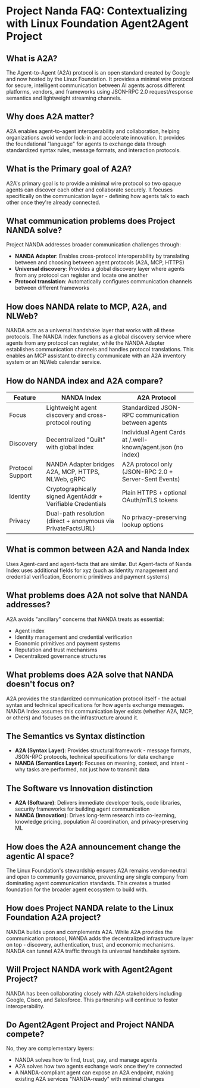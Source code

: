 # Project Nanda FAQ: Contextualizing with Linux Foundation Agent2Agent Project

## What is A2A?

The Agent-to-Agent (A2A) protocol is an open standard created by Google and now hosted by the Linux Foundation. It provides a minimal wire protocol for secure, intelligent communication between AI agents across different platforms, vendors, and frameworks using JSON-RPC 2.0 request/response semantics and lightweight streaming channels.

## Why does A2A matter?

A2A enables agent-to-agent interoperability and collaboration, helping organizations avoid vendor lock-in and accelerate innovation. It provides the foundational "language" for agents to exchange data through standardized syntax rules, message formats, and interaction protocols.

## What is the Primary goal of A2A?

A2A's primary goal is to provide a minimal wire protocol so two opaque agents can discover each other and collaborate securely. It focuses specifically on the communication layer - defining how agents talk to each other once they're already connected.

## What communication problems does Project NANDA solve?

Project NANDA addresses broader communication challenges through:
- **NANDA Adapter**: Enables cross-protocol interoperability by translating between and choosing between agent protocols (A2A, MCP, HTTPS)
- **Universal discovery**: Provides a global discovery layer where agents from any protocol can register and locate one another
- **Protocol translation**: Automatically configures communication channels between different frameworks

## How does NANDA relate to MCP, A2A, and NLWeb?

NANDA acts as a universal handshake layer that works with all these protocols. The NANDA Index functions as a global discovery service where agents from any protocol can register, while the NANDA Adapter establishes communication channels and handles protocol translations. This enables an MCP assistant to directly communicate with an A2A inventory system or an NLWeb calendar service.

## How do NANDA index and A2A compare?

| Feature | NANDA Index | A2A Protocol |
|---------|-------------|--------------|
| Focus | Lightweight agent discovery and cross-protocol routing | Standardized JSON-RPC communication between agents |
| Discovery | Decentralized "Quilt" with global index | Individual Agent Cards at /.well-known/agent.json (no index) |
| Protocol Support | NANDA Adapter bridges A2A, MCP, HTTPS, NLWeb, gRPC | A2A protocol only (JSON-RPC 2.0 + Server-Sent Events) |
| Identity | Cryptographically signed AgentAddr + Verifiable Credentials | Plain HTTPS + optional OAuth/mTLS tokens |
| Privacy | Dual-path resolution (direct + anonymous via PrivateFactsURL) | No privacy-preserving lookup options |

## What is common between A2A and Nanda Index

Uses Agent-card and agent-facts that are similar. But Agent-facts of Nanda Index uses additional fields for xyz (such as Identity management and credential verification, Economic primitives and payment systems)

## What problems does A2A not solve that NANDA addresses?

A2A avoids "ancillary" concerns that NANDA treats as essential:
- Agent index
- Identity management and credential verification
- Economic primitives and payment systems
- Reputation and trust mechanisms
- Decentralized governance structures

## What problems does A2A solve that NANDA doesn't focus on?

A2A provides the standardized communication protocol itself - the actual syntax and technical specifications for how agents exchange messages. NANDA Index assumes this communication layer exists (whether A2A, MCP, or others) and focuses on the infrastructure around it.

## The Semantics vs Syntax distinction

- **A2A (Syntax Layer)**: Provides structural framework - message formats, JSON-RPC protocols, technical specifications for data exchange
- **NANDA (Semantics Layer)**: Focuses on meaning, context, and intent - why tasks are performed, not just how to transmit data

## The Software vs Innovation distinction

- **A2A (Software)**: Delivers immediate developer tools, code libraries, security frameworks for building agent communication
- **NANDA (Innovation)**: Drives long-term research into co-learning, knowledge pricing, population AI coordination, and privacy-preserving ML

## How does the A2A announcement change the agentic AI space?

The Linux Foundation's stewardship ensures A2A remains vendor-neutral and open to community governance, preventing any single company from dominating agent communication standards. This creates a trusted foundation for the broader agent ecosystem to build with.

## How does Project NANDA relate to the Linux Foundation A2A project?

NANDA builds upon and complements A2A. While A2A provides the communication protocol, NANDA adds the decentralized infrastructure layer on top - discovery, authentication, trust, and economic mechanisms. NANDA can tunnel A2A traffic through its universal handshake system.

## Will Project NANDA work with Agent2Agent Project?

NANDA has been collaborating closely with A2A stakeholders including Google, Cisco, and Salesforce. This partnership will continue to foster interoperability.

## Do Agent2Agent Project and Project NANDA compete?

No, they are complementary layers:
- NANDA solves how to find, trust, pay, and manage agents
- A2A solves how two agents exchange work once they're connected
- A NANDA-compliant agent can expose an A2A endpoint, making existing A2A services "NANDA-ready" with minimal changes
